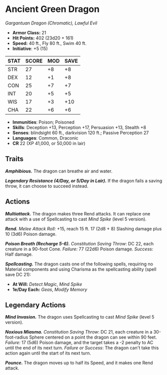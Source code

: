 # Ancient Green Dragon

*Gargantuan Dragon (Chromatic), Lawful Evil*

- **Armor Class:** 21
- **Hit Points:** 402 (23d20 + 161)
- **Speed:** 40 ft., Fly 80 ft., Swim 40 ft.
- **Initiative**: +5 (15)

|STAT|SCORE|MOD|SAVE|
| --- | --- | --- | ---- |
| STR | 27 | +8 | +8 |
| DEX | 12 | +1 | +8 |
| CON | 25 | +7 | +7 |
| INT | 20 | +5 | +5 |
| WIS | 17 | +3 | +10 |
| CHA | 22 | +6 | +6 |

- **Immunities**: Poison; Poisoned
- **Skills**: Deception +13, Perception +17, Persuasion +13, Stealth +8
- **Senses**: blindsight 60 ft., darkvision 120 ft.; Passive Perception 27
- **Languages**: Common, Draconic
- **CR** 22 (XP 41,000, or 50,000 in lair)

## Traits

***Amphibious.*** The dragon can breathe air and water.

***Legendary Resistance (4/Day, or 5/Day in Lair).*** If the dragon fails a saving throw, it can choose to succeed instead.


## Actions

***Multiattack.*** The dragon makes three Rend attacks. It can replace one attack with a use of Spellcasting to cast *Mind Spike* (level 5 version).

***Rend.*** *Melee Attack Roll:* +15, reach 15 ft. 17 (2d8 + 8) Slashing damage plus 10 (3d6) Poison damage.

***Poison Breath (Recharge 5-6).*** *Constitution Saving Throw*: DC 22, each creature in a 90-foot Cone. *Failure:*  77 (22d6) Poison damage. *Success:*  Half damage.

***Spellcasting.*** The dragon casts one of the following spells, requiring no Material components and using Charisma as the spellcasting ability (spell save DC 21):

- **At Will:** *Detect Magic*, *Mind Spike*
- **1e/Day Each:** *Geas*, *Modify Memory*

## Legendary Actions

***Mind Invasion.*** The dragon uses Spellcasting to cast *Mind Spike* (level 5 version).

***Noxious Miasma.*** *Constitution Saving Throw*: DC 21, each creature in a 30-foot-radius Sphere centered on a point the dragon can see within 90 feet. *Failure:*  17 (5d6) Poison damage, and the target takes a -2 penalty to AC until the end of its next turn. *Failure or Success*:  The dragon can't take this action again until the start of its next turn.

***Pounce.*** The dragon moves up to half its Speed, and it makes one Rend attack.

